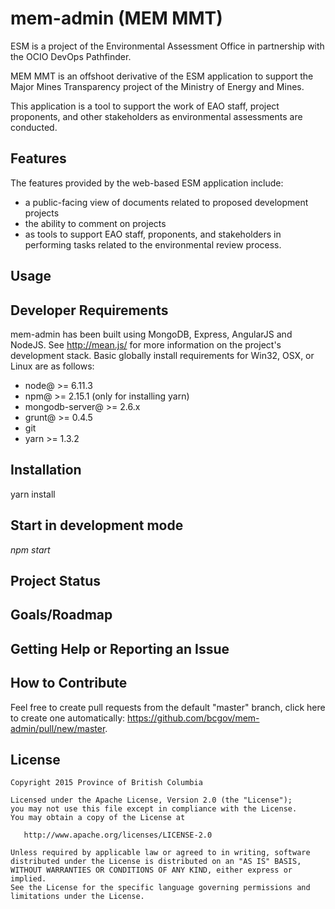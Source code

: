 # mem-admin (MEM MMT)
ESM is a project of the Environmental Assessment Office in partnership with the OCIO DevOps Pathfinder.

MEM MMT is an offshoot derivative of the ESM application to support the Major Mines Transparency project of the Ministry of Energy and Mines.

This application is a tool to support the work of EAO staff, project proponents, and other stakeholders as environmental assessments are conducted.

## Features

The features provided by the web-based ESM application include:

* a public-facing view of documents related to proposed development projects
* the ability to comment on projects
* as tools to support EAO staff, proponents, and stakeholders in performing tasks related to the environmental review process.

## Usage

## Developer Requirements

mem-admin has been built using MongoDB, Express, AngularJS and NodeJS.  See http://mean.js/ for more information on the project's development stack. Basic globally install requirements for Win32, OSX, or Linux are as follows:
* node@ >= 6.11.3
* npm@ >= 2.15.1 (only for installing yarn)
* mongodb-server@ >= 2.6.x
* grunt@ >= 0.4.5
* git
* yarn >= 1.3.2

## Installation
 yarn install

## Start in development mode
 *npm start*
 
## Project Status

## Goals/Roadmap

## Getting Help or Reporting an Issue

## How to Contribute
Feel free to create pull requests from the default "master" branch, click here to create one automatically: https://github.com/bcgov/mem-admin/pull/new/master.

## License

    Copyright 2015 Province of British Columbia

    Licensed under the Apache License, Version 2.0 (the "License");
    you may not use this file except in compliance with the License.
    You may obtain a copy of the License at 

       http://www.apache.org/licenses/LICENSE-2.0

    Unless required by applicable law or agreed to in writing, software
    distributed under the License is distributed on an "AS IS" BASIS,
    WITHOUT WARRANTIES OR CONDITIONS OF ANY KIND, either express or implied.
    See the License for the specific language governing permissions and
    limitations under the License.
   
